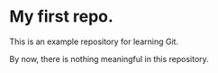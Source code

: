# My first repo.

This is an example repository for learning Git.

By now, there is nothing meaningful in this repository.
